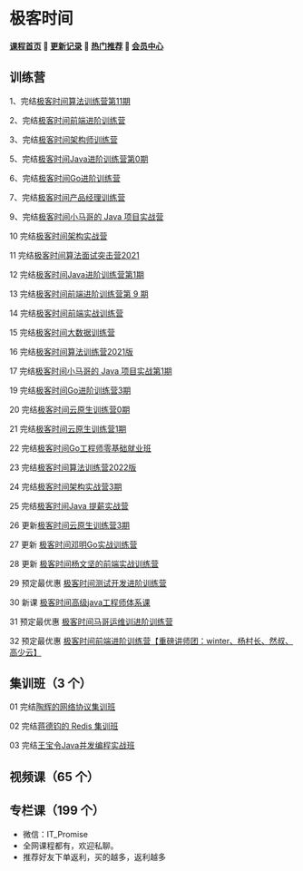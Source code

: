 # 极客时间

#### [**课程首页**](../../README.md) 💖 [**更新记录**](./gxjl.md) 💖 [**热门推荐**](./rmtj.md) 💖 [**会员中心**](./vip.md)

## 训练营

1、完结[极客时间算法训练营第11期](https://time.geekbang.org/college/algorithm/100034301)

2、完结[极客时间前端进阶训练营](https://u.geekbang.org/subject/fe/100044701)

3、完结[极客时间架构师训练营](https://u.geekbang.org/subject/arch/1000388)

5、完结[极客时间Java进阶训练营第0期](https://u.geekbang.org/subject/java/1000579)

6、完结[极客时间Go进阶训练营](https://u.geekbang.org/subject/go/1000607)

7、完结[极客时间产品经理训练营](https://u.geekbang.org/subject/pm)

9、完结[极客时间小马哥的 Java 项目实战营](https://u.geekbang.org/subject/java2nd/1000675)

10 完结[极客时间架构实战营](https://u.geekbang.org/subject/arch2nd)

11 完结[极客时间算法面试突击营2021](https://u.geekbang.org/subject/algorithm2nd/)

12 完结[极客时间Java进阶训练营第1期](https://u.geekbang.org/subject/arch2nd)

13 完结[极客时间前端进阶训练营第 9 期](https://u.geekbang.org/subject/fe)

14 完结[极客时间前端实战训练营](https://u.geekbang.org/subject/fe2nd)

15 完结[极客时间大数据训练营](https://u.geekbang.org/subject/bigdata)

16 完结[极客时间算法训练营2021版](https://u.geekbang.org/subject/algorithm3rd)

17 完结[极客时间小马哥的 Java 项目实战第1期](https://u.geekbang.org/subject/java2nd/1000675)

19 完结[极客时间Go进阶训练营3期](https://u.geekbang.org/subject/go/1000607)

20 完结[极客时间云原生训练营0期](https://u.geekbang.org/subject/cloudnative)

21 完结[极客时间云原生训练营1期](https://u.geekbang.org/subject/cloudnative)

22 完结[极客时间Go工程师零基础就业班](https://u.geekbang.org/subject/basicgo)

23 完结[极客时间算法训练营2022版](https://u.geekbang.org/subject/algorithm3rd)

24 完结[极客时间架构实战营3期](https://u.geekbang.org/subject/arch2nd)

25 完结[极客时间Java 提薪实战营](https://u.geekbang.org/subject/java3rd)

26 更新[极客时间云原生训练营3期](https://u.geekbang.org/subject/cloudnative)

27 更新 [极客时间邓明Go实战训练营](https://u.geekbang.org/subject/go2nd)

28 更新 [极客时间杨文坚的前端实战训练营](https://u.geekbang.org/subject/fe3rd)

29 预定最优惠 [极客时间测试开发进阶训练营](https://u.geekbang.org/subject/test)

30 新课 [极客时间高级java工程师体系课](https://u.geekbang.org/subject/java4th)

31 预定最优惠 [极客时间马哥运维训进阶训练营](https://u.geekbang.org/subject/intro/1001198)

32 预定最优惠 [极客时间前端进阶训练营【重磅讲师团：winter、杨村长、然叔、高少云】](https://u.geekbang.org/subject/fe4th)

## 集训班（3 个）

01 完结[陶辉的网络协议集训班](https://time.geekbang.org/course/intro/100070201)

02 完结[蒋德钧的 Redis 集训班](https://time.geekbang.org/course/intro/396)

03 完结[王宝令Java并发编程实战班](https://time.geekbang.org/column/intro/405)

## 视频课（65 个）

## 专栏课（199 个）

-  微信：IT_Promise
-  全网课程都有，欢迎私聊。
-  推荐好友下单返利，买的越多，返利越多